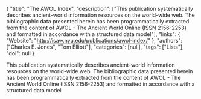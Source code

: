 {
  "title": "The AWOL Index",
  "description": ["This publication systematically describes ancient-world information resources on the world-wide web. The bibliographic data presented herein has been programmatically extracted from the content of AWOL - The Ancient World Online (ISSN 2156-2253) and formatted in accordance with a structured data model"],
  "links": {
    "Website": "http://isaw.nyu.edu/publications/awol-index/"
  },
  "authors": ["Charles E. Jones", "Tom Elliott"],
  "categories": [null],
  "tags": ["Lists"],
  "doi": null
}

<!-- Generated by csv2md.R – do not edit by hand -->

This publication systematically describes ancient-world information resources on the world-wide web. The bibliographic data presented herein has been programmatically extracted from the content of AWOL - The Ancient World Online (ISSN 2156-2253) and formatted in accordance with a structured data model